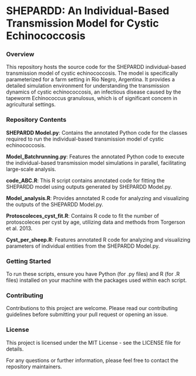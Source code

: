 # SHEPARDD: An Individual-Based Transmission Model for Cystic Echinococcosis
### Overview ###
This repository hosts the source code for the SHEPARDD individual-based transmission model of cystic echinococcosis. The model is specifically parameterized for a farm setting in Rio Negro, Argentina. It provides a detailed simulation environment for understanding the transmission dynamics of cystic echinococcosis, an infectious disease caused by the tapeworm Echinococcus granulosus, which is of significant concern in agricultural settings.

### Repository Contents ###
**SHEPARDD Model.py**: Contains the annotated Python code for the classes required to run the individual-based transmission model of cystic echinococcosis.

**Model_Batchrunning.py**: Features the annotated Python code to execute the individual-based transmission model simulations in parallel, facilitating large-scale analysis.

**code_ABC.R**: This R script contains annotated code for fitting the SHEPARDD model using outputs generated by SHEPARDD Model.py.

**Model_analysis.R**: Provides annotated R code for analyzing and visualizing the outputs of the SHEPARDD Model.py.

**Protoscoleces_cyst_fit.R**: Contains R code to fit the number of protoscoleces per cyst by age, utilizing data and methods from Torgerson et al. 2013.

**Cyst_per_sheep.R**: Features annotated R code for analyzing and visualizing parameters of individual entities from the SHEPARDD Model.py. 

### Getting Started ###
To run these scripts, ensure you have Python (for .py files) and R (for .R files) installed on your machine with the packages used within each script. 

### Contributing ###
Contributions to this project are welcome. Please read our contributing guidelines before submitting your pull request or opening an issue.

### License ###
This project is licensed under the MIT License - see the LICENSE file for details.


For any questions or further information, please feel free to contact the repository maintainers.

